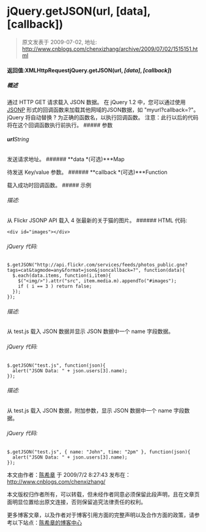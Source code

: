 # jQuery.getJSON(url, [data], [callback]) 
> 原文发表于 2009-07-02, 地址: http://www.cnblogs.com/chenxizhang/archive/2009/07/02/1515151.html 


#### 返回值:XMLHttpRequestjQuery.getJSON(url, *[data]*, *[callback]*)

 ##### 概述

 通过 HTTP GET 请求载入 JSON 数据。 在 jQuery 1.2 中，您可以通过使用[JSONP](http://bob.pythonmac.org/archives/2005/12/05/remote-json-jsonp/) 形式的回调函数来加载其他网域的JSON数据，如 "myurl?callback=?"。jQuery 将自动替换 ? 为正确的函数名，以执行回调函数。 注意：此行以后的代码将在这个回调函数执行前执行。 ##### 参数

 ###### **url**String

 发送请求地址。 ###### **data *(可选)***Map

 待发送 Key/value 参数。 ###### **callback *(可选)***Function

 载入成功时回调函数。 ##### 示例

 ###### 描述:

 从 Flickr JSONP API 载入 4 张最新的关于猫的图片。 ###### HTML 代码:


```
<div id="images"></div>
```

###### jQuery 代码:


```
$.getJSON("http://api.flickr.com/services/feeds/photos_public.gne?tags=cat&tagmode=any&format=json&jsoncallback=?", function(data){
  $.each(data.items, function(i,item){
    $("<img/>").attr("src", item.media.m).appendTo("#images");
    if ( i == 3 ) return false;
  });
});
```

###### 描述:


从 test.js 载入 JSON 数据并显示 JSON 数据中一个 name 字段数据。
###### jQuery 代码:


```
$.getJSON("test.js", function(json){
  alert("JSON Data: " + json.users[3].name);
});
```

###### 描述:


从 test.js 载入 JSON 数据，附加参数，显示 JSON 数据中一个 name 字段数据。
###### jQuery 代码:


```
$.getJSON("test.js", { name: "John", time: "2pm" }, function(json){
  alert("JSON Data: " + json.users[3].name);
});
```

本文由作者：[陈希章](http://www.xizhang.com) 于 2009/7/2 8:27:43 
发布在：<http://www.cnblogs.com/chenxizhang/>  

本文版权归作者所有，可以转载，但未经作者同意必须保留此段声明，且在文章页面明显位置给出原文连接，否则保留追究法律责任的权利。   

更多博客文章，以及作者对于博客引用方面的完整声明以及合作方面的政策，请参考以下站点：[陈希章的博客中心](http://www.xizhang.com/blog.htm)
















